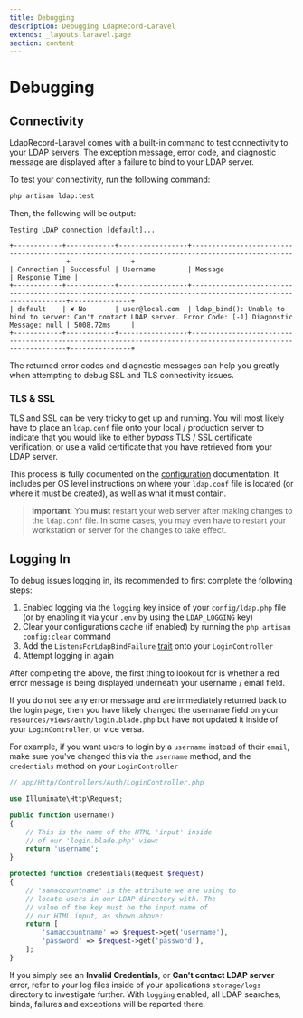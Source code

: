 ```yaml
---
title: Debugging
description: Debugging LdapRecord-Laravel
extends: _layouts.laravel.page
section: content
---
```


# Debugging

## Connectivity

LdapRecord-Laravel comes with a built-in command to test connectivity to your
LDAP servers. The exception message, error code, and diagnostic message are
displayed after a failure to bind to your LDAP server.

To test your connectivity, run the following command:

```bash
php artisan ldap:test
```

Then, the following will be output:

```text
Testing LDAP connection [default]...

+------------+------------+-----------------+-------------------------------------------------------------------------------------------------------------+---------------+
| Connection | Successful | Username        | Message                                                                                                     | Response Time |
+------------+------------+-----------------+-------------------------------------------------------------------------------------------------------------+---------------+
| default    | ✘ No       | user@local.com  | ldap_bind(): Unable to bind to server: Can't contact LDAP server. Error Code: [-1] Diagnostic Message: null | 5008.72ms     |
+------------+------------+-----------------+-------------------------------------------------------------------------------------------------------------+---------------+
```

The returned error codes and diagnostic messages can help you greatly
when attempting to debug SSL and TLS connectivity issues.

### TLS & SSL

TLS and SSL can be very tricky to get up and running. You will most likely have
to place an `ldap.conf` file onto your local / production server to indicate
that you would like to either _bypass_ TLS / SSL certificate verification,
or use a valid certificate that you have retrieved from your LDAP server.

This process is fully documented on the [configuration](/docs/core/v2/configuration#ssl-amp-tls)
documentation. It includes per OS level instructions on where your `ldap.conf` file
is located (or where it must be created), as well as what it must contain.

> **Important**: You **must** restart your web server after making changes
> to the `ldap.conf` file. In some cases, you may even have to restart
> your workstation or server for the changes to take effect.

## Logging In

To debug issues logging in, its recommended to first complete the following steps:

1. Enabled logging via the `logging` key inside of your `config/ldap.php` file <br/>
   (or by enabling it via your `.env` by using the `LDAP_LOGGING` key)
2. Clear your configurations cache (if enabled) by running the `php artisan config:clear` command
3. Add the `ListensForLdapBindFailure` [trait](/docs/laravel/v2/auth/setup/#displaying-ldap-error-messages) onto your `LoginController`
4. Attempt logging in again

After completing the above, the first thing to lookout for is whether a
red error message is being displayed underneath your username / email
field.

If you do not see any error message and are immediately returned back to
the login page, then you have likely changed the username field on your
`resources/views/auth/login.blade.php` but have not updated it inside
of your `LoginController`, or vice versa.

For example, if you want users to login by a `username` instead of their
`email`, make sure you've changed this via the `username` method,
and the `credentials` method on your `LoginController`

```php
// app/Http/Controllers/Auth/LoginController.php

use Illuminate\Http\Request;

public function username()
{
    // This is the name of the HTML 'input' inside
    // of our 'login.blade.php' view:
    return 'username';
}

protected function credentials(Request $request)
{
    // 'samaccountname' is the attribute we are using to
    // locate users in our LDAP directory with. The
    // value of the key must be the input name of
    // our HTML input, as shown above:
    return [
        'samaccountname' => $request->get('username'),
        'password' => $request->get('password'),
    ];
}
```

If you simply see an **Invalid Credentials**, or **Can't contact LDAP server**
error, refer to your log files inside of your applications `storage/logs`
directory to investigate further. With `logging` enabled, all LDAP
searches, binds, failures and exceptions will be reported there.
